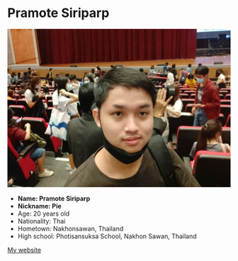 # Pramote Siriparp
![pie](me.PNG)
* **Name: Pramote Siriparp**
* **Nickname: Pie**
* Age: 20 years old
* Nationality: Thai
* Hometown: Nakhonsawan, Thailand
* High school: Photisansuksa School, Nakhon Sawan, Thailand

[My website](https://6210530017.github.io/)
